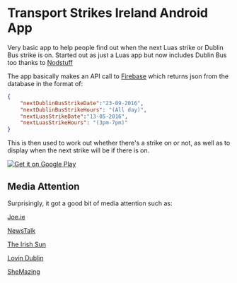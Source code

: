 # Transport Strikes Ireland Android App

Very basic app to help people find out when the next Luas strike or Dublin Bus strike is on. Started out as just a Luas app but now includes Dublin Bus too thanks to [Nodstuff](https://github.com/Nodstuff)

The app basically makes an API call to [Firebase](https://www.firebase.com/) which returns json from the database in the format of:

```json
{
    "nextDublinBusStrikeDate":"23-09-2016",
    "nextDublinBusStrikeHours": "(All day)",
    "nextLuasStrikeDate":"13-05-2016",
    "nextLuasStrikeHours": "(3pm-7pm)"
}
```

This is then used to work out whether there's a strike on or not, as well as to display when the next strike will be if there is on.

<a href="https://play.google.com/store/apps/details?id=com.jamiefarrelly.striketracker&hl=en">
<img alt="Get it on Google Play" src="http://steverichey.github.io/google-play-badge-svg/img/en_get.svg" />
</a>

## Media Attention

Surprisingly, it got a good bit of media attention such as:

[Joe.ie](http://www.joe.ie/start-ups/this-new-app-will-help-you-keep-track-of-the-luas-strikes/544237)

[NewsTalk](http://www.newstalk.com/reader/47.301/72635/0/)

[The Irish Sun](http://www.thesun.ie/irishsol/homepage/news/7149265/Luas-launch-app-to-warn-commuters-of-upcoming-strikes.html)

[Lovin Dublin](https://lovin.ie/cities/dublin/caught-out-by-luas-strikes-this-app-tell-alert-you-when-they-are-happening)

[SheMazing](http://www.shemazing.net/this-luas-strike-info-app-is-going-to-save-you-a-lot-of-effort-this-week/)
